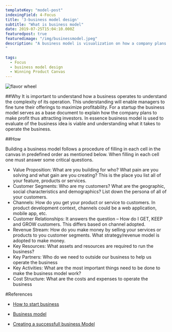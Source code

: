 ```yaml
---
templateKey: "model-post"
indexingField: 4-Focus
title: '3-business model design'
subtitle: "What is business model"
date: 2019-07-25T15:04:10.000Z
featuredpost: true
featuredimage: "/img/businessmodel.jpeg"
description: "A business model is visualization on how a company plans to operate and make money. In other words, it answers the question how a company CREATES VALUE for ITSELF while delivering products or services for customers. The traditional business model consists of nine cells which captures all aspects of a business. These nine cells can be used to describe any company from a startup to large enterprise. Refer to the business model canvas lined in reference.
"

tags:
  - Focus
  - business model design
  - Winning Product Canvas
---
```


![flavor wheel](/img/bcanvas.jpeg)

##Why
It is important to understand how a business operates to understand the complexity of its operation. This understanding will enable managers to fine tune their offerings to maximize profitability. For a startup the business model serves as a base document to explain how the company plans to make profit thus attracting investors. In essence business model is used to evaluate of the business idea is viable and understanding what it takes to operate the business.

##How

Building a business model follows a procedure of filling in each cell in the canvas in predefined order as mentioned below. When filling in each cell one must answer some critical questions.

- Value Proposition: What are you building for who? What pain are you solving and what gain are you creating? This is the place you list all of your feature, products or services.
- Customer Segments: Who are my customers? What are the geographic, social characteristics and demographics? List down the persona of all of your customers.
- Channels: How do you get your product or service to customers. In product development context, channels could be a web application, mobile app, etc.
- Customer Relationships: It answers the question – How do I GET, KEEP and GROW customers. This differs based on channel adopted.
- Revenue Stream: How do you make money by selling your services or products to you customer segments. What strategy/revenue model is adopted to make money.
- Key Resources: What assets and resources are required to run the business?
- Key Partners: Who do we need to outside our business to help us operate the business
- Key Activities: What are the most important things need to be done to make the business model work?
- Cost Structure: What are the costs and expenses to operate the business

#References

- [How to start business](https://www.dummies.com/business/start-a-business/business-plans/defining-your-business-model/)

- [Business model](https://www.investopedia.com/terms/b/businessmodel.asp)

- [Creating a successfull business Model](https://www.youtube.com/watch?v=IP0cUBWTgpY)
